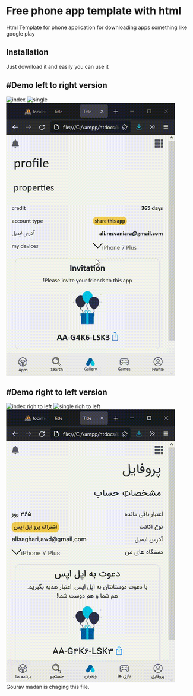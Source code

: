 # Free phone app template with html

Html Template for phone application for downloading apps something like google play

## Installation

Just download it and easily you can use it

## #Demo left to right version
![index](https://github.com/AliRezvaniAra/Html-phone-application-template-free-download/raw/master/index.gif)
![single](https://github.com/AliRezvaniAra/Html-phone-application-template-free-download/raw/master/single.gif)
![profile](https://github.com/AliRezvaniAra/Html-phone-application-template-free-download/raw/master/profile.gif)

## #Demo right to left version
![index righ to left](https://github.com/AliRezvaniAra/Html-phone-application-template-free-download/raw/master/index_rtl.gif)
![single righ to left](https://github.com/AliRezvaniAra/Html-phone-application-template-free-download/raw/master/single_rtl.gif)
![profile righ to left](https://github.com/AliRezvaniAra/Html-phone-application-template-free-download/raw/master/profile_rtl.gif)
Gourav madan is chaging this file.
